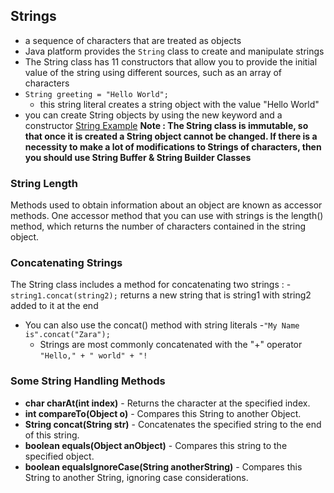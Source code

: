 ## Strings
- a sequence of characters that are treated as objects
- Java platform provides the `String` class to create and manipulate strings
- The String class has 11 constructors that allow you to provide the initial value of the string using different sources, such as an array of characters
- `String greeting = "Hello World";`
    - this string literal creates a string object with the value "Hello World"
- you can create String objects by using the new keyword and a constructor
[String Example](../img/string1.png)
**Note : The String class is immutable, so that once it is created a String object cannot be changed. If there is a necessity to make a lot of modifications to Strings of characters, then you should use String Buffer & String Builder Classes**

### String Length
Methods used to obtain information about an object are known as accessor methods. One accessor method that you can use with strings is the length() method, which returns the number of characters contained in the string object. 

### Concatenating Strings
The String class includes a method for concatenating two strings :
    - `string1.concat(string2);` returns a new string that is string1 with string2 added to it at the end
- You can also use the concat() method with string literals 
    -`"My Name is".concat("Zara");`  
    - Strings are most commonly concatenated with the "+" operator `"Hello," + " world" + "!`

### Some String Handling Methods 
- **char charAt(int index)**  - Returns the character at the specified index. 
- **int compareTo(Object o)** - Compares this String to another Object. 
- **String concat(String str)**  - Concatenates the specified string to the end of this string. 
- **boolean equals(Object anObject)** - Compares this string to the specified object. 
- **boolean equalsIgnoreCase(String anotherString)** - Compares this String to another String, ignoring case considerations. 